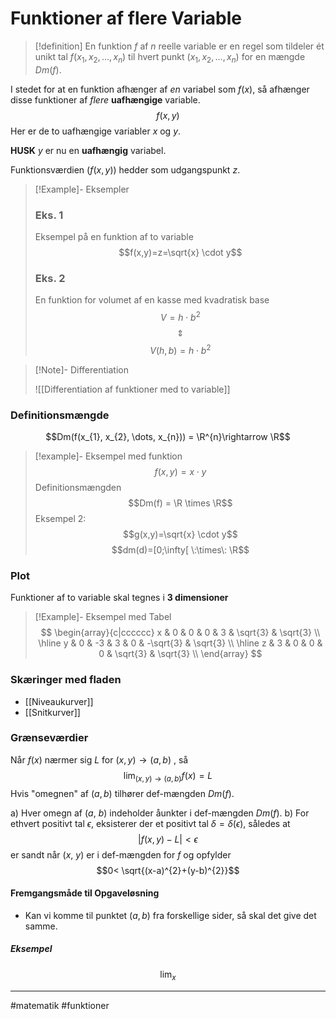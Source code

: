 # Funktioner af flere Variable

>[!definition] 
>En funktion $f$ af $n$ reelle variable er en regel som tildeler ét unikt tal $f(x_{1}, x_{2}, \dots, x_{n})$ til hvert punkt $(x_{1}, x_{2}, \dots, x_{n})$ for en mængde $Dm(f)$.

I stedet for at en funktion afhænger af *en* variabel som $f(x)$, så afhænger disse funktioner af *flere* **uafhængige** variable.
$$f(x,y)$$
Her er de to uafhængige variabler $x$ og $y$. 

**HUSK**
$y$ er nu en **uafhængig** variabel. 

Funktionsværdien ($f(x,y)$) hedder som udgangspunkt $z$.


>[!Example]- Eksempler
>
>### Eks. 1
>Eksempel på en funktion af to variable
>$$f(x,y)=z=\sqrt{x} \cdot y$$
>
>### Eks. 2
>En funktion for volumet af en kasse med kvadratisk base
>$$V=h \cdot b^2$$
>$$\Updownarrow$$
>$$V(h,b)=h \cdot b^2$$
>
>

>[!Note]-  Differentiation
>
>![[Differentiation af funktioner med to variable]]
>

### Definitionsmængde

$$Dm(f(x_{1}, x_{2}, \dots, x_{n})) = \R^{n}\rightarrow \R$$


>[!example]- Eksempel med funktion
>$$f(x,y)=x \cdot y$$
>Definitionsmængden
>$$Dm(f) = \R \times \R$$
>Eksempel 2:
>$$g(x,y)=\sqrt{x} \cdot y$$
>$$dm(d)=[0;\infty[ \:\times\: \R$$

### Plot 
Funktioner af to variable skal tegnes i **3 dimensioner**

>[!Example]- Eksempel med Tabel
>$$
>\begin{array}{c|cccccc}
 x & 0 & 0 & 0 & 3 & \sqrt{3} & \sqrt{3} \\
 \hline
 y & 0 & -3 & 3 & 0 & -\sqrt{3} & \sqrt{3} \\
 \hline
 z & 3 & 0 & 0 & 0 & \sqrt{3} & \sqrt{3} \\
\end{array}
$$

### Skæringer med fladen
- [[Niveaukurver]]
- [[Snitkurver]]

### Grænseværdier
Når $f(x)$ nærmer sig $L$ for $(x,y) \to (a,b)$ , så
$$\lim_{(x,y)\to(a,b)}f(x) = L$$
Hvis "omegnen" af $(a,b)$ tilhører def-mængden $Dm(f)$.

a) Hver omegn af ($a$, $b$) indeholder åunkter i def-mængden $Dm(f)$.
b) For ethvert positivt tal $\epsilon$, eksisterer der et positivt tal $\delta = \delta(\epsilon)$, således at 
$$|f(x,y) - L| < \epsilon$$
er sandt når ($x$, $y$) er i def-mængden for $f$ og opfylder
$$0< \sqrt{(x-a)^{2}+(y-b)^{2}}$$

#### Fremgangsmåde til Opgaveløsning
- Kan vi komme til punktet $(a,b)$ fra forskellige sider, så skal det give det samme. 

##### Eksempel
$$\lim_{x}$$

---
#matematik #funktioner 
